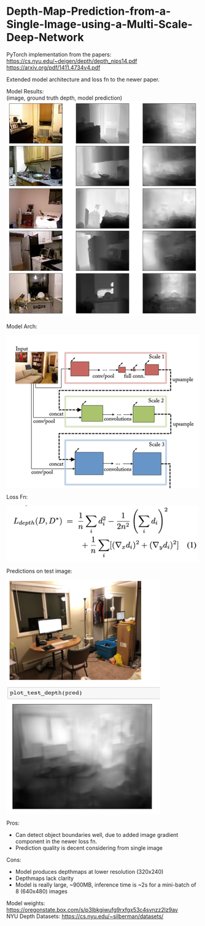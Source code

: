 # Depth-Map-Prediction-from-a-Single-Image-using-a-Multi-Scale-Deep-Network
PyTorch implementation from the papers:  
https://cs.nyu.edu/~deigen/depth/depth_nips14.pdf  
https://arxiv.org/pdf/1411.4734v4.pdf


Extended model architecture and loss fn to the newer paper.  

Model Results:   
(image, ground truth depth, model prediction)
![alt text](https://raw.githubusercontent.com/DhruvJawalkar/Depth-Map-Prediction-from-a-Single-Image-using-a-Multi-Scale-Deep-Network/master/results/model-results-1.png)


Model Arch:

<img src="https://raw.githubusercontent.com/DhruvJawalkar/Depth-Map-Prediction-from-a-Single-Image-using-a-Multi-Scale-Deep-Network/master/results/network-architecture.png" align="center" width="600"/>


Loss Fn:

<img src="https://raw.githubusercontent.com/DhruvJawalkar/Depth-Map-Prediction-from-a-Single-Image-using-a-Multi-Scale-Deep-Network/master/results/loss-fn.png" align="center" width="500"/>


Predictions on test image:

<img src="https://raw.githubusercontent.com/DhruvJawalkar/Depth-Map-Prediction-from-a-Single-Image-using-a-Multi-Scale-Deep-Network/master/results/sample-image.png" align="center" width="400"/>


Pros: 
- Can detect object boundaries well, due to added image gradient component in the newer loss fn. 
- Prediction quality is decent considering from single image

Cons:
- Model produces depthmaps at lower resolution (320x240)
- Depthmaps lack clarity
- Model is really large, ~900MB, inference time is ~2s for a mini-batch of 8 (640x480) images



Model weights: https://oregonstate.box.com/s/p3lbkgiwufg9rxfgx53c4svnzz2lz9av  
NYU Depth Datasets: https://cs.nyu.edu/~silberman/datasets/
